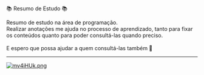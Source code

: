 📚 Resumo de Estudo 📚

Resumo de estudo na área de programação. </br>
Realizar anotações me ajuda no processo de aprendizado, tanto para fixar os conteúdos quanto para poder consultá-las quando preciso. </br>
</br>
E espero que possa ajudar a quem consultá-las também 🚀


---
[![mv4iHUk.png](https://i.imgur.com/mv4iHUk.png)](https://imgur.com/mv4iHUk)
